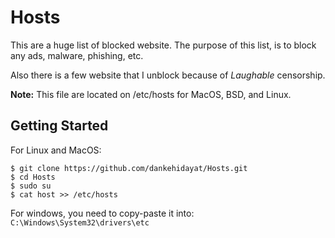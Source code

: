 # Hosts
This are a huge list of blocked website. The purpose of this list, is to block
any ads, malware, phishing, etc.

Also there is a few website that I unblock because of _Laughable_ censorship.

**Note:** This file are located on /etc/hosts for MacOS, BSD, and Linux.

## Getting Started
For Linux and MacOS:

```
$ git clone https://github.com/dankehidayat/Hosts.git
$ cd Hosts
$ sudo su
$ cat host >> /etc/hosts
```

For windows, you need to copy-paste it into:
`C:\Windows\System32\drivers\etc`
